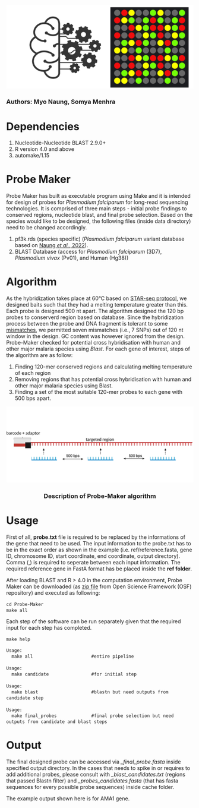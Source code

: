 ![Header](./images/Probe_Maker.png)

### Authors: Myo Naung, Somya Menhra

# Dependencies 

1. Nucleotide-Nucleotide BLAST 2.9.0+
2. R version 4.0 and above
3. automake/1.15 


# Probe Maker 

Probe Maker has built as executable program using Make and it is intended for design of probes for *Plasmodium falciparum* for long-read sequencing technologies. It is comprised of three main steps - initial probe findings to conserved regions, nucleotide blast, and final probe selection.  Based on the species would like to be designed, the following files (inside data directory) need to be changed accordingly.

1. pf3k.rds (species specific) (*Plasmodium falciparum* variant database based on [Naung *et al.*, 2022](https://github.com/myonaung/Naung-et-al-2021)).
2. BLAST Database (access for *Plasmodium falciparum* (3D7),   *Plasmodium vivax* (Pv01), and Human (Hg38))

# Algorithm

As the hybridization takes place at 60°C based on [STAR-seq protocol](https://www.protocols.io/private/ACE2C16BC17D11EC94CE0A58A9FEAC02), we designed baits such that they had a melting temperature greater than this. Each probe is designed 500 nt apart. The algorithm designed the 120 bp probes to conserverd region based on database. Since the hybridization process between the probe and DNA fragment is tolerant to some [mismatches](https://f1000research.com/articles/4-1062), we permitted seven mismatches (i.e., 7 SNPs) out of 120 nt window in the design. GC content was however ignored from the design. Probe-Maker checked for potential cross hybridisation with human and other major malaria species using *Blast*. For each gene of interest, steps of the algorithm are as follow:

1. Finding 120-mer conserved regions and calculating melting temperature of each region
2. Removing regions that has potential cross hybridisation with human and other major malaria species using Blast. 
3. Finding a set of the most suitable 120-mer probes to each gene with 500 bps apart.

<p align="center">
  <img src="./images/hybridisation.png" height=40% >
</p>

<h3 align="center">Description of Probe-Maker algorithm</h3>

# Usage

First of all, **probe.txt** file is required to be replaced by the informations of the gene that need to be used. The input information to the probe.txt  has to be in the exact order as shown in the example (i.e. ref/reference.fasta, gene ID, chromosome ID, start coordinate, end  coordinate, output directory). Comma (,) is required to seperate between each input information. The required reference gene in FastA format has be placed inside the **ref folder**.

After loading BLAST and R > 4.0 in the computation environment, Probe Maker can be downloaded (as [zip file](https://osf.io/3ex5w/) from Open Science Framework (OSF) repository) and executed as following:

```
cd Probe-Maker
make all
```

Each step of the software can be run separately given that the required input for each step has completed.

```
make help
```

```
Usage:
  make all                      #entire pipeline

Usage:
  make candidate                #for initial step

Usage:
  make blast                    #blastn but need outputs from candidate step

Usage:
  make final_probes             #final probe selection but need outputs from candidate and blast steps
```

# Output
The final designed probe can be accessed via *_final_probe.fasta* inside specified output directory.  In the cases that needs to spike in or requires to add additional probes, please consult with *_blast_candidates.txt* (regions that passed Blastn filter) and *_probes_candidates.fasta* (that has fasta sequences for every possible probe sequences) inside cache folder. 

The example output shown here is for AMA1 gene.

